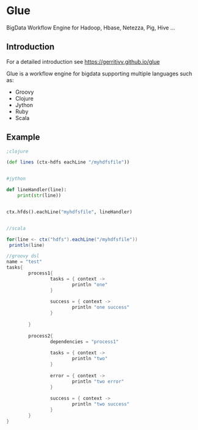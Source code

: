 Glue
====

BigData Workflow Engine for Hadoop, Hbase, Netezza, Pig, Hive ...


Introduction
------------



For a detailed introduction see https://gerritjvv.github.io/glue


Glue is a workflow engine for bigdata supporting multiple languages such as:

* Groovy
* Clojure
* Jython
* Ruby
* Scala

Example
-------

```clojure
;clojure

(def lines (ctx-hdfs eachLine "/myhdfsfile"))

```


```python

#jython

def lineHandler(line):
    print(str(line))


ctx.hfds().eachLine("myhdfsfile", lineHandler)


```

```scala

//scala

for(line <- ctx("hdfs").eachLine("/myhdfsfile"))
 println(line)


```

```groovy
//groovy dsl
name = "test"
tasks{
        process1{
                tasks = { context ->
                        println "one"
                }
                
                success = { context ->
                        println "one success"
                }
                
        }
        
        process2{
                dependencies = "process1"
                
                tasks = { context ->
                        println "two"
                }
                
                error = { context ->
                        println "two error"
                }
                
                success = { context ->
                        println "two success"
                }
        }
}
```
